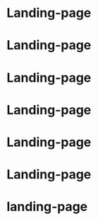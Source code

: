 # Landing-page
# Landing-page
# Landing-page
# Landing-page
# Landing-page
# Landing-page
# landing-page
